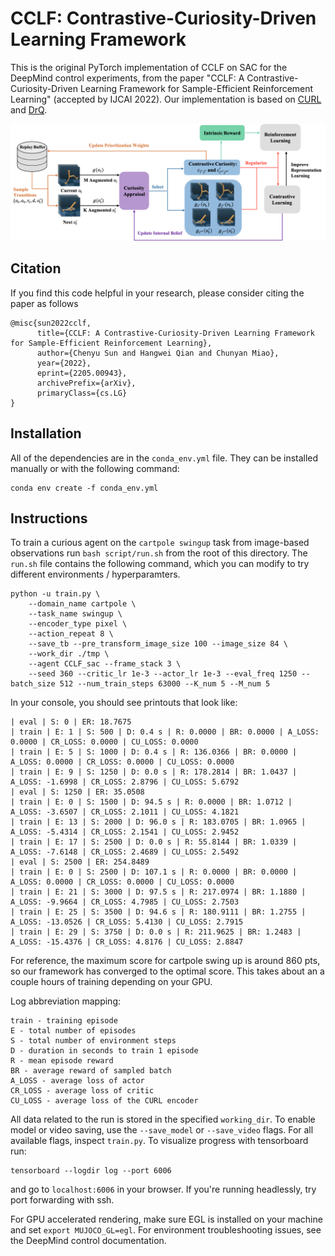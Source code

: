 # CCLF: Contrastive-Curiosity-Driven Learning Framework

This is the original PyTorch implementation of CCLF on SAC for the DeepMind control experiments, from the paper "CCLF: A Contrastive-Curiosity-Driven Learning Framework for Sample-Efficient Reinforcement Learning" (accepted by IJCAI 2022). Our implementation is based on [CURL](https://github.com/MishaLaskin/curl) and [DrQ](https://github.com/denisyarats/drq).

![CCLF Workflow](tmp/CCLF.png)

## Citation

If you find this code helpful in your research, please consider citing the paper as follows
```
@misc{sun2022cclf,
      title={CCLF: A Contrastive-Curiosity-Driven Learning Framework for Sample-Efficient Reinforcement Learning}, 
      author={Chenyu Sun and Hangwei Qian and Chunyan Miao},
      year={2022},
      eprint={2205.00943},
      archivePrefix={arXiv},
      primaryClass={cs.LG}
}
```


## Installation 

All of the dependencies are in the `conda_env.yml` file. They can be installed manually or with the following command:

```
conda env create -f conda_env.yml
```

## Instructions
To train a curious agent on the `cartpole swingup` task from image-based observations run `bash script/run.sh` from the root of this directory. The `run.sh` file contains the following command, which you can modify to try different environments / hyperparamters.
```
python -u train.py \
    --domain_name cartpole \
    --task_name swingup \
    --encoder_type pixel \
    --action_repeat 8 \
    --save_tb --pre_transform_image_size 100 --image_size 84 \
    --work_dir ./tmp \
    --agent CCLF_sac --frame_stack 3 \
    --seed 360 --critic_lr 1e-3 --actor_lr 1e-3 --eval_freq 1250 --batch_size 512 --num_train_steps 63000 --K_num 5 --M_num 5
```

In your console, you should see printouts that look like:

```
| eval | S: 0 | ER: 18.7675
| train | E: 1 | S: 500 | D: 0.4 s | R: 0.0000 | BR: 0.0000 | A_LOSS: 0.0000 | CR_LOSS: 0.0000 | CU_LOSS: 0.0000
| train | E: 5 | S: 1000 | D: 0.4 s | R: 136.0366 | BR: 0.0000 | A_LOSS: 0.0000 | CR_LOSS: 0.0000 | CU_LOSS: 0.0000
| train | E: 9 | S: 1250 | D: 0.0 s | R: 178.2814 | BR: 1.0437 | A_LOSS: -1.6998 | CR_LOSS: 2.8796 | CU_LOSS: 5.6792
| eval | S: 1250 | ER: 35.0508
| train | E: 0 | S: 1500 | D: 94.5 s | R: 0.0000 | BR: 1.0712 | A_LOSS: -3.6507 | CR_LOSS: 2.1011 | CU_LOSS: 4.1821
| train | E: 13 | S: 2000 | D: 96.0 s | R: 183.0705 | BR: 1.0965 | A_LOSS: -5.4314 | CR_LOSS: 2.1541 | CU_LOSS: 2.9452
| train | E: 17 | S: 2500 | D: 0.0 s | R: 55.8144 | BR: 1.0339 | A_LOSS: -7.6148 | CR_LOSS: 2.4689 | CU_LOSS: 2.5492
| eval | S: 2500 | ER: 254.8489
| train | E: 0 | S: 2500 | D: 107.1 s | R: 0.0000 | BR: 0.0000 | A_LOSS: 0.0000 | CR_LOSS: 0.0000 | CU_LOSS: 0.0000
| train | E: 21 | S: 3000 | D: 97.5 s | R: 217.0974 | BR: 1.1880 | A_LOSS: -9.9664 | CR_LOSS: 4.7985 | CU_LOSS: 2.7503
| train | E: 25 | S: 3500 | D: 94.6 s | R: 180.9111 | BR: 1.2755 | A_LOSS: -13.0526 | CR_LOSS: 5.4130 | CU_LOSS: 2.7915
| train | E: 29 | S: 3750 | D: 0.0 s | R: 211.9625 | BR: 1.2483 | A_LOSS: -15.4376 | CR_LOSS: 4.8176 | CU_LOSS: 2.8847
```

For reference, the maximum score for cartpole swing up is around 860 pts, so our framework has converged to the optimal score. This takes about an a couple hours of training depending on your GPU. 

Log abbreviation mapping:

```
train - training episode
E - total number of episodes 
S - total number of environment steps
D - duration in seconds to train 1 episode
R - mean episode reward
BR - average reward of sampled batch
A_LOSS - average loss of actor
CR_LOSS - average loss of critic
CU_LOSS - average loss of the CURL encoder
```

All data related to the run is stored in the specified `working_dir`. To enable model or video saving, use the `--save_model` or `--save_video` flags. For all available flags, inspect `train.py`. To visualize progress with tensorboard run:

```
tensorboard --logdir log --port 6006
```

and go to `localhost:6006` in your browser. If you're running headlessly, try port forwarding with ssh. 

For GPU accelerated rendering, make sure EGL is installed on your machine and set `export MUJOCO_GL=egl`. For environment troubleshooting issues, see the DeepMind control documentation.


